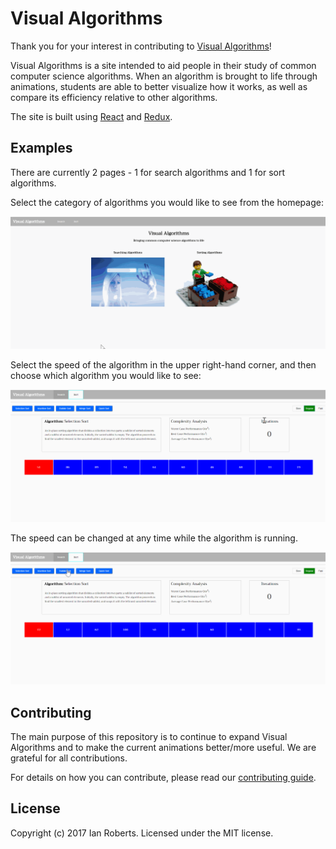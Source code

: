# Visual Algorithms

Thank you for your interest in contributing to [Visual Algorithms](http://visual-algorithms.surge.sh/)!

Visual Algorithms is a site intended to aid people in their study of common computer science algorithms. When an algorithm is brought to life through animations, students are able to better visualize how it works, as well as compare its efficiency relative to other algorithms.

The site is built using [React](https://facebook.github.io/react/) and [Redux](http://redux.js.org/).

## Examples

There are currently 2 pages - 1 for search algorithms and 1 for sort algorithms.

Select the category of algorithms you would like to see from the homepage:

![select page](/images/visual-algos-demo-3.gif)

Select the speed of the algorithm in the upper right-hand corner, and then choose which algorithm you would like to see:

![fast bubble sort](/images/visual-algos-demo-1.gif)

The speed can be changed at any time while the algorithm is running.

![change speeds](/images/visual-algos-demo-2.gif)

## Contributing

The main purpose of this repository is to continue to expand Visual Algorithms and to make the current animations better/more useful. We are grateful for all contributions.

For details on how you can contribute, please read our [contributing guide](https://github.com/ianroberts131/visual-algorithms/blob/master/CONTRIBUTING.md).

## License
Copyright (c) 2017 Ian Roberts. Licensed under the MIT license.
